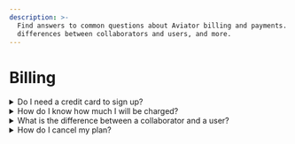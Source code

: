 ```yaml
---
description: >-
  Find answers to common questions about Aviator billing and payments. Charges,
  differences between collaborators and users, and more.
---
```


# Billing

<details>

<summary>Do I need a credit card to sign up?</summary>

No, the trial period does not require any payment methods. You can use the product risk free for the first 14 days. We will only start charging you after 14 days, so whenever you are satisfied with Aviator, you can add your credit card in the billing section.

</details>

<details>

<summary>How do I know how much I will be charged?</summary>

We charge based on the number of active collaborators in your repository. Active collaborators are defined as the collaborators who have created a Pull Request and have used Aviator on their PRs. You can review the count of Billed users in the Billing section of Aviator.

</details>

<details>

<summary>What is the difference between a collaborator and a user?</summary>

A collaborator is a GitHub user associated with the organization or repository. A user, on the other hand, is someone who has access to the Aviator dashboard. There is no cost associated with the number of users you have in your Aviator account for any plan, you only pay based on the number of active collaborators.

</details>

<details>

<summary>How do I cancel my plan?</summary>

You can send us an email at support@aviator.co to cancel your plan any time.

</details>
